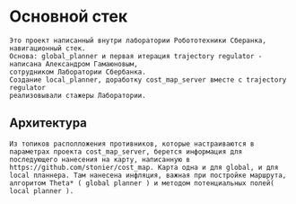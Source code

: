 
# Основной стек
	Это проект написанный внутри лаборатории Робототехники Сберанка, навигационный стек. 
	Основа: global_planner и первая итерация trajectory regulator - написана Александром Гамаюновым, 
	сотрудником Лаборатории Сбербанка. 
	Создание local_planner, доработку cost_map_server вместе с trajectory regulator 
	реализовывали стажеры Лаборатории.

## Архитектура 
	Из топиков располложения противников, которые настраиваются в параметрах проекта cost_map_server, берется информация для последующего нанесения на карту, написанную в https://github.com/stonier/cost_map. Карта одна и для global, и для local планнера. Там нанесена инфляция, важная при постройке маршрута, алгоритом Theta* ( global planner ) и методом потенциальных полей( local planner ).

